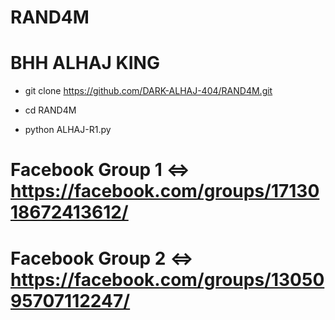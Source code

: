 # RAND4M
# BHH ALHAJ KING 

- git clone https://github.com/DARK-ALHAJ-404/RAND4M.git

- cd RAND4M

- python ALHAJ-R1.py

# Facebook Group 1 <=> https://facebook.com/groups/1713018672413612/
# Facebook Group 2 <=> https://facebook.com/groups/1305095707112247/
